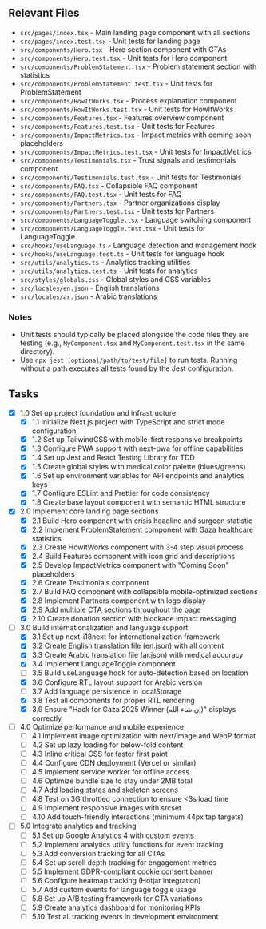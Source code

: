 ## Relevant Files

- `src/pages/index.tsx` - Main landing page component with all sections
- `src/pages/index.test.tsx` - Unit tests for landing page
- `src/components/Hero.tsx` - Hero section component with CTAs
- `src/components/Hero.test.tsx` - Unit tests for Hero component
- `src/components/ProblemStatement.tsx` - Problem statement section with statistics
- `src/components/ProblemStatement.test.tsx` - Unit tests for ProblemStatement
- `src/components/HowItWorks.tsx` - Process explanation component
- `src/components/HowItWorks.test.tsx` - Unit tests for HowItWorks
- `src/components/Features.tsx` - Features overview component
- `src/components/Features.test.tsx` - Unit tests for Features
- `src/components/ImpactMetrics.tsx` - Impact metrics with coming soon placeholders
- `src/components/ImpactMetrics.test.tsx` - Unit tests for ImpactMetrics
- `src/components/Testimonials.tsx` - Trust signals and testimonials component
- `src/components/Testimonials.test.tsx` - Unit tests for Testimonials
- `src/components/FAQ.tsx` - Collapsible FAQ component
- `src/components/FAQ.test.tsx` - Unit tests for FAQ
- `src/components/Partners.tsx` - Partner organizations display
- `src/components/Partners.test.tsx` - Unit tests for Partners
- `src/components/LanguageToggle.tsx` - Language switching component
- `src/components/LanguageToggle.test.tsx` - Unit tests for LanguageToggle
- `src/hooks/useLanguage.ts` - Language detection and management hook
- `src/hooks/useLanguage.test.ts` - Unit tests for language hook
- `src/utils/analytics.ts` - Analytics tracking utilities
- `src/utils/analytics.test.ts` - Unit tests for analytics
- `src/styles/globals.css` - Global styles and CSS variables
- `src/locales/en.json` - English translations
- `src/locales/ar.json` - Arabic translations

### Notes

- Unit tests should typically be placed alongside the code files they are testing (e.g., `MyComponent.tsx` and `MyComponent.test.tsx` in the same directory).
- Use `npx jest [optional/path/to/test/file]` to run tests. Running without a path executes all tests found by the Jest configuration.

## Tasks

- [x] 1.0 Set up project foundation and infrastructure
  - [x] 1.1 Initialize Next.js project with TypeScript and strict mode configuration
  - [x] 1.2 Set up TailwindCSS with mobile-first responsive breakpoints
  - [x] 1.3 Configure PWA support with next-pwa for offline capabilities
  - [x] 1.4 Set up Jest and React Testing Library for TDD
  - [x] 1.5 Create global styles with medical color palette (blues/greens)
  - [x] 1.6 Set up environment variables for API endpoints and analytics keys
  - [x] 1.7 Configure ESLint and Prettier for code consistency
  - [x] 1.8 Create base layout component with semantic HTML structure

- [x] 2.0 Implement core landing page sections
  - [x] 2.1 Build Hero component with crisis headline and surgeon statistic
  - [x] 2.2 Implement ProblemStatement component with Gaza healthcare statistics
  - [x] 2.3 Create HowItWorks component with 3-4 step visual process
  - [x] 2.4 Build Features component with icon grid and descriptions
  - [x] 2.5 Develop ImpactMetrics component with "Coming Soon" placeholders
  - [x] 2.6 Create Testimonials component
  - [x] 2.7 Build FAQ component with collapsible mobile-optimized sections
  - [x] 2.8 Implement Partners component with logo display
  - [x] 2.9 Add multiple CTA sections throughout the page
  - [x] 2.10 Create donation section with blockade impact messaging

- [ ] 3.0 Build internationalization and language support
  - [x] 3.1 Set up next-i18next for internationalization framework
  - [x] 3.2 Create English translation file (en.json) with all content
  - [x] 3.3 Create Arabic translation file (ar.json) with medical accuracy
  - [x] 3.4 Implement LanguageToggle component
  - [ ] 3.5 Build useLanguage hook for auto-detection based on location
  - [x] 3.6 Configure RTL layout support for Arabic version
  - [ ] 3.7 Add language persistence in localStorage
  - [x] 3.8 Test all components for proper RTL rendering
  - [x] 3.9 Ensure "Hack for Gaza 2025 Winner (إن شاء الله)" displays correctly

- [ ] 4.0 Optimize performance and mobile experience
  - [ ] 4.1 Implement image optimization with next/image and WebP format
  - [ ] 4.2 Set up lazy loading for below-fold content
  - [ ] 4.3 Inline critical CSS for faster first paint
  - [ ] 4.4 Configure CDN deployment (Vercel or similar)
  - [ ] 4.5 Implement service worker for offline access
  - [ ] 4.6 Optimize bundle size to stay under 2MB total
  - [ ] 4.7 Add loading states and skeleton screens
  - [ ] 4.8 Test on 3G throttled connection to ensure <3s load time
  - [ ] 4.9 Implement responsive images with srcset
  - [ ] 4.10 Add touch-friendly interactions (minimum 44px tap targets)

- [ ] 5.0 Integrate analytics and tracking
  - [ ] 5.1 Set up Google Analytics 4 with custom events
  - [ ] 5.2 Implement analytics utility functions for event tracking
  - [ ] 5.3 Add conversion tracking for all CTAs
  - [ ] 5.4 Set up scroll depth tracking for engagement metrics
  - [ ] 5.5 Implement GDPR-compliant cookie consent banner
  - [ ] 5.6 Configure heatmap tracking (Hotjar integration)
  - [ ] 5.7 Add custom events for language toggle usage
  - [ ] 5.8 Set up A/B testing framework for CTA variations
  - [ ] 5.9 Create analytics dashboard for monitoring KPIs
  - [ ] 5.10 Test all tracking events in development environment
